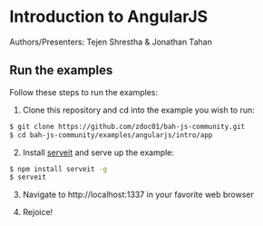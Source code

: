 # Introduction to AngularJS

Authors/Presenters: Tejen Shrestha & Jonathan Tahan

## Run the examples

Follow these steps to run the examples:

1. Clone this repository and cd into the example you wish to run:

```sh
$ git clone https://github.com/zdoc01/bah-js-community.git
$ cd bah-js-community/examples/angularjs/intro/app
```

2. Install [serveit](https://www.npmjs.org/package/serveit) and serve up the example:

```sh
$ npm install serveit -g
$ serveit
```

3. Navigate to http://localhost:1337 in your favorite web browser

4. Rejoice!

